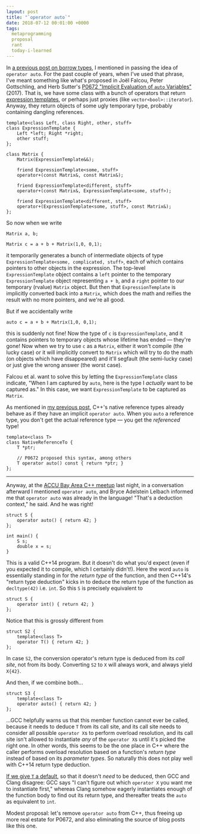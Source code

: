```yaml
---
layout: post
title: "`operator auto`"
date: 2018-07-12 00:01:00 +0000
tags:
  metaprogramming
  proposal
  rant
  today-i-learned
---
```


In [a previous post on borrow types](/blog/2018/03/28/borrow-types-round-2),
I mentioned in passing the idea of `operator auto`. For the past couple of years,
when I've used that phrase, I've meant something like what's proposed in
Joël Falcou, Peter Gottschling, and Herb Sutter's [P0672 "Implicit Evaluation
of `auto` Variables"](http://www.open-std.org/jtc1/sc22/wg21/docs/papers/2017/p0672r0.pdf) (2017).
That is, we have some class with a bunch of operators that return
[expression templates](https://en.wikipedia.org/wiki/Expression_templates),
or perhaps just proxies (like `vector<bool>::iterator`). Anyway, they return
objects of some ugly temporary type, probably containing dangling references.

    template<class Left, class Right, other, stuff>
    class ExpressionTemplate {
        Left *left; Right *right;
        other stuff;
    };

    class Matrix {
        Matrix(ExpressionTemplate&&);

        friend ExpressionTemplate<some, stuff>
        operator+(const Matrix&, const Matrix&);

        friend ExpressionTemplate<different, stuff>
        operator+(const Matrix&, ExpressionTemplate<some, stuff>);

        friend ExpressionTemplate<different, stuff>
        operator+(ExpressionTemplate<some, stuff>, const Matrix&);
    };

So now when we write

    Matrix a, b;

    Matrix c = a + b + Matrix(1,0, 0,1);
    
it temporarily generates a bunch of intermediate objects
of type `ExpressionTemplate<some, complicated, stuff>`, each
of which contains pointers to other objects in the expression.
The top-level `ExpressionTemplate` object contains a `left` pointer
to the temporary `ExpressionTemplate` object representing `a + b`,
and a `right` pointer to our temporary (rvalue) `Matrix` object.
But then that `ExpressionTemplate` is implicitly converted back into a
`Matrix`, which does the math and reifies the result with no more
pointers, and we're all good.

But if we accidentally write

    auto c = a + b + Matrix(1,0, 0,1);

this is suddenly not fine! Now the type of `c` is `ExpressionTemplate`,
and it contains pointers to temporary objects whose lifetime has
ended — they're gone! Now when we try to use `c` as a `Matrix`,
either it won't compile (the lucky case) or it will implicitly convert
to `Matrix` which will try to do the math (on objects which have
disappeared) and it'll segfault (the semi-lucky case) or just give the
wrong answer (the worst case).

Falcou et al. want to solve this by letting the `ExpressionTemplate` class
indicate, "When I am captured by `auto`, here is the type I *actually* want
to be captured as." In this case, we want `ExpressionTemplate` to be
captured as `Matrix`.

As mentioned in [my previous post](/blog/2018/03/28/borrow-types-round-2),
C++'s native reference types already behave as if they have an implicit
`operator auto`. When you `auto` a reference type, you don't get the actual
reference type — you get the *referenced* type!

    template<class T>
    class NativeReferenceTo {
        T *ptr;

        // P0672 proposed this syntax, among others
        T operator auto() const { return *ptr; }
    };

----

Anyway, at the [ACCU Bay Area C++ meetup](https://www.meetup.com/ACCU-Bay-Area/events/251996844/)
last night, in a conversation afterward I mentioned `operator auto`, and
Bryce Adelstein Lelbach informed me that `operator auto` was already in the language!
"That's a deduction context," he said. And he was right!

    struct S {
        operator auto() { return 42; }
    };

    int main() {
        S s;
        double x = s;
    }

This is a valid C++14 program. But it doesn't do what you'd expect (even if you expected it
to compile, which I certainly didn't!). Here the word `auto` is essentially standing in for
the *return type* of the function, and then C++14's "return type deduction" kicks in to deduce
the return type of the function as `decltype(42)` i.e. `int`. So this `S` is precisely equivalent
to

    struct S {
        operator int() { return 42; }
    };

Notice that this is grossly different from

    struct S2 {
        template<class T>
        operator T() { return 42; }
    };

In case `S2`, the conversion operator's return type is deduced from its *call site*, not from
its body. Converting `S2` to `X` will always work, and always yield `X{42}`.

And then, if we combine both...

    struct S3 {
        template<class T>
        operator auto() { return 42; }
    };

...GCC helpfully warns us that this member function cannot ever be called, because it needs to
deduce `T` from its call site, and its call site needs to consider all possible `operator X`s
to perform overload resolution, and its call site isn't allowed to instantiate *any* of the
`operator X`s until it's picked the right one. In other words, this seems to be the one place
in C++ where the caller performs overload resolution based on a function's *return type* instead
of based on its *parameter types*. So naturally this does not play well with C++14 return type
deduction.

[If we give `T` a default](https://godbolt.org/g/8iYJNt), so that it doesn't
*need* to be deduced, then GCC and Clang disagree: GCC says "I can't figure out which `operator X`
you want me to instantiate first," whereas Clang somehow eagerly instantiates enough of the function
body to find out its return type, and thereafter treats the `auto` as equivalent to `int`.

Modest proposal: let's remove `operator auto` from C++, thus freeing up more real estate for P0672,
and also eliminating the source of blog posts like this one.
